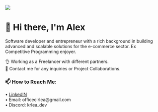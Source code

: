 ![](https://komarev.com/ghpvc/?username=cirleamihai&color=purple)

<h1>👋 Hi there, I'm Alex</h1>

Software developer and entrepreneur with a rich background in building advanced and scalable solutions for the e-commerce sector. Ex Competitive Programming enjoyer.

👌  Working as a Freelancer with different partners. <br>
👐 Contact me for any inquiries or Project Collaborations.<br>

<h3>📫 How to Reach Me:</h3>
• <a href='https://www.linkedin.com/in/mihai-alexandru-cirlea-74038a1ab/'>LinkedIN</a><br>
• Email: officecirlea@gmail.com<br>
• Discord: krlea_dev
